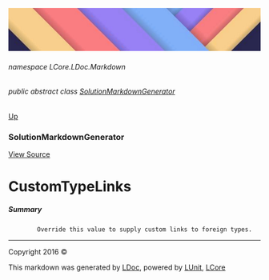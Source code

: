 ![](../Content/LDoc-banner-small.png "")

###### namespace LCore.LDoc.Markdown

###### public abstract class [SolutionMarkdownGenerator](SolutionMarkdownGenerator.md)
[Up](SolutionMarkdownGenerator.md)

### SolutionMarkdownGenerator
[View Source](../Markdown/Generators/SolutionMarkdownGenerator.cs)

# CustomTypeLinks

##### Summary

            Override this value to supply custom links to foreign types.
            



---

Copyright 2016 &copy; [](../../README.md) [](../../TableOfContents.md)

This markdown was generated by [LDoc](https://github.com/CodeSingularity/LDoc), powered by [LUnit](https://github.com/CodeSingularity/LUnit), [LCore](https://github.com/CodeSingularity/LCore)
